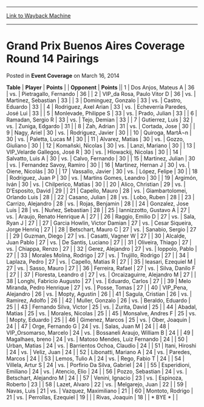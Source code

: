 
---
[Link to Wayback Machine](https://web.archive.org/web/20161002144046/http://magic.wizards.com/en/articles/archive/event-coverage/grand-prix-buenos-aires-coverage-round-14-pairings-2014-03-16)

[_metadata_:description]:- "TablePlayerPoints"
[_metadata_:generator]:- "Drupal 7 (http://drupal.org)"
[_metadata_:node]:- "441641"
[_metadata_:publish_date]:- "2014-03-16"
[_metadata_:source]:- "div-main-content"
[_metadata_:title]:- "Grand Prix Buenos Aires Coverage Round 14 Pairings"
[_metadata_:wayback_capture_timestamp]:- "2016-10-02 14:40:46"
[_metadata_:wayback_raw_url]:- "https://web.archive.org/web/20161002144046id_/http://magic.wizards.com/en/articles/archive/event-coverage/grand-prix-buenos-aires-coverage-round-14-pairings-2014-03-16"
[_metadata_:wayback_url]:- "http://magic.wizards.com/en/articles/archive/event-coverage/grand-prix-buenos-aires-coverage-round-14-pairings-2014-03-16"
---


Grand Prix Buenos Aires Coverage Round 14 Pairings
==================================================



 Posted in **Event Coverage**
 on March 16, 2014 












 **Table** | **Player** | **Points** |  | **Opponent** | **Points** ||  1 | Dos Anjos, Mateus A |  36 | vs. | Pietragallo, Fernando |  36 |
|  2 | VIP\_da Rosa, Paulo Vitor D |  36 | vs. | Martinez, Sebastian |  33 |
|  3 | Dominguez, Gonzalo |  33 | vs. | Castro, Eduardo |  33 |
|  4 | Rodriguez, Axel Arian |  33 | vs. | Echeverría Paredes, José Lui |  33 |
|  5 | Monlevade, Philippe S |  33 | vs. | Prado, Julian |  33 |
|  6 | Ramadan, Sergio R |  33 | vs. | Tejo, Demian |  33 |
|  7 | Gutierrez, Luis |  32 | vs. | Zuniga, Edgardo |  31 |
|  8 | Zah, Adrian |  31 | vs. | Cortada, Jose |  30 |
|  9 | Nagy, Ariel |  30 | vs. | Rodriguez, Javier |  30 |
|  10 | Quiroga, MartÃ¬n |  30 | vs. | Paletta, Lucas M |  30 |
|  11 | Alvarez, Matias |  30 | vs. | Gozzo, Giuliano |  30 |
|  12 | Komañski, Nicolas |  30 | vs. | Lanzi, Mariano |  30 |
|  13 | VIP\_Velarde Gallegos, José R |  30 | vs. | Hlowackij, Nicolas |  30 |
|  14 | Salvatto, Luis A |  30 | vs. | Calvo, Fernando |  30 |
|  15 | Martinez, Julian |  30 | vs. | Fernandez Savoy, Ramiro |  30 |
|  16 | Martinez, Hernan J |  30 | vs. | Oiene, Nicolás |  30 |
|  17 | Vassallo, Javier |  30 | vs. | López, Felipe |  30 |
|  18 | Rodriguez, Juan P |  30 | vs. | Martins Gomes, Leandro |  30 |
|  19 | Argimón, Iván |  30 | vs. | Chilperico, Matias |  30 |
|  20 | Alico, Christian |  29 | vs. | D'Esposito, David |  29 |
|  21 | Capello, Mauro |  28 | vs. | Giambartolomei, Orlando Luis |  28 |
|  22 | Casano, Julian |  28 | vs. | Lobo, Ruben |  28 |
|  23 | Carrizo, Alejandro |  28 | vs. | Rojas, Benjamin |  28 |
|  24 | Gonzalez, Jose Luis |  28 | vs. | Nuñez, Sebastian |  28 |
|  25 | Iannizzotto, Gustavo A |  27 | vs. | Araujo, Renato Henrique A |  27 |
|  26 | Raggio, Emilio D |  27 | vs. | Sala, Ryan J |  27 |
|  27 | Garcia Howlin, Victor Damian |  27 | vs. | Cesar Siqueira, Jorge Henriq |  27 |
|  28 | Betschart, Mauro C |  27 | vs. | Sanabio, Sergio |  27 |
|  29 | Guzman, Diego |  27 | vs. | Casatti, Vagner W |  27 |
|  30 | Alcalde, Juan Pablo |  27 | vs. | De Santis, Luciano |  27 |
|  31 | Oliveira, Thiago |  27 | vs. | Chiappa, Renzo |  27 |
|  32 | Gerez, Alejandro |  27 | vs. | Ioppolo, Pablo |  27 |
|  33 | Morales Molina, Rodrigo |  27 | vs. | Trujillo, Rodrigo |  27 |
|  34 | Laplaza, Pedro |  27 | vs. | Capello, Matias R |  27 |
|  35 | Ieasari, Ezequiel M |  27 | vs. | Sasso, Mauro |  27 |
|  36 | Ferreira, Rafael |  27 | vs. | Silva, Danilo F |  27 |
|  37 | Floresta, Leandro d |  27 | vs. | Orcaizaguirre, Alejandro M |  27 |
|  38 | Longhi, Fabricio Augusto |  27 | vs. | Eduardo, Carlos |  27 |
|  39 | Melo Miranda, Pedro Henrique |  27 | vs. | Posse, Tomas |  27 |
|  40 | VIP\_Pena, Alejandro |  26 | vs. | Mopty, Agustin |  26 |
|  41 | Sagula, Cristian |  26 | vs. | Ramirez, Adolfo |  26 |
|  42 | Muller, Gonzalo |  26 | vs. | Beraldo, Eduardo |  25 |
|  43 | Fernando Silva, Victor |  25 | vs. | Zurita, David |  25 |
|  44 | Abadal, Matias |  25 | vs. | Morales, Nicolas |  25 |
|  45 | Monsalve, Andres F |  25 | vs. | Mopty, Eduardo |  25 |
|  46 | Gimenez, Marcos |  25 | vs. | Ober, Joaquin |  24 |
|  47 | Orge, Fernando G |  24 | vs. | Salas, Juan M |  24 |
|  48 | VIP\_Orsomarso, Marcelo |  24 | vs. | Bossaneli Araujo, William B |  24 |
|  49 | Magalhaes, breno |  24 | vs. | Matoso Mendes, Luiz Fernando |  24 |
|  50 | Urban, Matias |  24 | vs. | Barrientos Ochoa, Claudio |  24 |
|  51 | Itani, Hiroshi |  24 | vs. | Veliz, Juan |  24 |
|  52 | Libonatti, Mariano A |  24 | vs. | Paredes, Marcos |  24 |
|  53 | Lemos, Tulio A |  24 | vs. | Rego, Fabio T |  24 |
|  54 | Villela, Artur S |  24 | vs. | Porfirio Da Silva, Gabriel |  24 |
|  55 | Esperidioni, Emiliano |  24 | vs. | Atencio, Elio |  24 |
|  56 | Pozzo, Sebastian |  24 | vs. | Betschart, Alejandro M |  24 |
|  57 | Venini, Ignacio |  23 | vs. | Espinoza, Roberto |  23 |
|  58 | Lazet, Alvaro |  22 | vs. | Melgarejo, Juan |  22 |
|  59 | Navas, Luis |  21 | vs. | Vazquez, Maximiliano |  21 |
|  60 | Montoto, Rodrigo |  21 | vs. | Perrollas, Ezequiel |  19 |
|  | Rivas, Joaquin |  18 |  | \* BYE \* |  |








